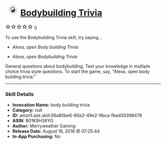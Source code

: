 # &nbsp;<img src="skill_icon" alt="Bodybuilding Trivia icon" width="36"> [Bodybuilding Trivia](http://alexa.amazon.com/#skills/amzn1.ask.skill.06a80be6-80e2-49e2-9bca-fbed30398478)
![0 stars](../../images/ic_star_border_black_18dp_1x.png)![0 stars](../../images/ic_star_border_black_18dp_1x.png)![0 stars](../../images/ic_star_border_black_18dp_1x.png)![0 stars](../../images/ic_star_border_black_18dp_1x.png)![0 stars](../../images/ic_star_border_black_18dp_1x.png) 0

To use the Bodybuilding Trivia skill, try saying...

* *Alexa, open Body building Trivia*

* *Alexa, open Bodybuilding Trivia*

General questions about bodybuilding.  Test your knowledge in multiple choice trivia style questions.  To start the game, say, "Alexa, open body building trivia."

***

### Skill Details

* **Invocation Name:** body building trivia
* **Category:** null
* **ID:** amzn1.ask.skill.06a80be6-80e2-49e2-9bca-fbed30398478
* **ASIN:** B01K8H38YO
* **Author:** Merryweather Gaming
* **Release Date:** August 16, 2016 @ 07:25:44
* **In-App Purchasing:** No
